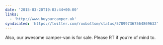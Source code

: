 ```yaml
---
date: '2015-03-20T19:03:44+00:00'
links:
  - 'http://www.buyourcamper.uk'
syndicated: 'https://twitter.com/roobottom/status/578997367564869632'
---
```

Also, our awesome camper-van is for sale. Please RT if you’re of mind to. 
